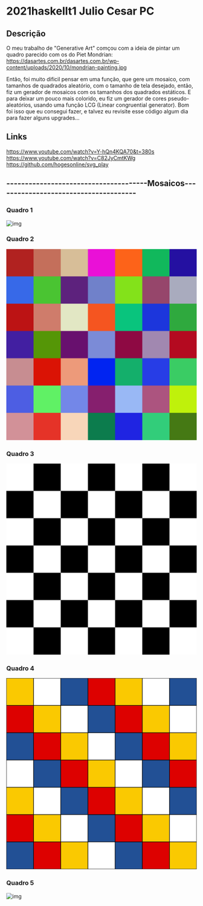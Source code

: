 # 2021haskellt1 Julio Cesar PC

## Descrição

O meu trabalho de "Generative Art" comçou com a ideia de pintar um quadro parecido com os do Piet Mondrian: https://dasartes.com.br/dasartes.com.br/wp-content/uploads/2020/10/mondrian-painting.jpg

Então, foi muito dificil pensar em uma função, que gere um mosaico, com tamanhos de quadrados aleatório, com o tamanho de tela desejado, então, fiz um gerador de mosaicos com os
tamanhos dos quadrados estáticos. E para deixar um pouco mais colorido, eu fiz um gerador de cores pseudo-aleatórios, usando uma função LCG (Linear congruential generator).
Bom foi isso que eu consegui fazer, e talvez eu revisite esse código algum dia para fazer alguns upgrades...

## Links
https://www.youtube.com/watch?v=Y-hQn4KQA70&t=380s
https://www.youtube.com/watch?v=C82JyCmtKWg
https://github.com/hogesonline/svg_play

## --------------------------------------Mosaicos--------------------------------------

### Quadro 1
![img](/exemplo1.svg)
### Quadro 2
![img](/exemplo2.svg)
### Quadro 3
![img](/exemplo3.svg)
### Quadro 4
![img](/exemplo4.svg)
### Quadro 5
![img](/exemplo5.svg)
